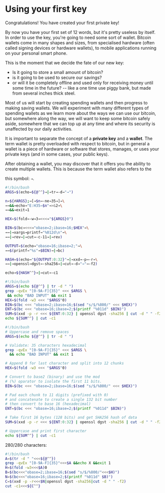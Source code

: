 # Using your first key
Congratulations! You have created your first private key!

By now you have your first set of 12 words, but it's pretty useless by itself. In order to use the key, you're going to need some sort of wallet. Bitcoin wallets come in many shapes and sizes, from specialised hardware (often called signing devices or hardware wallets), to mobile applications running on your personal smart phone.

This is the moment that we decide the fate of our new key:

- Is it going to store a small amount of bitcoin?
- is it going to be used to secure our savings?
- or will it be completely offline and used only for receiving money until some time in the future? -- like a one time use piggy bank, but made from several inches thick steel.

Most of us will start by creating spending wallets and then progress to making saving wallets. We will experiment with many different types of spending wallets as we learn more about the ways we can use our bitcoin, but somewhere along the way, we will want to keep some bitcoin safely aside, somewhere that we can top up at any time and where its security is unaffected by our daily activities.

It is important to separate the concept of a **private key** and a **wallet**. The term wallet is pretty overloaded with respect to bitcoin, but in general a wallet is a piece of hardware or software that stores, manages, or uses your private keys (and in some cases, your public keys).

After obtaining a wallet, you may discover that it offers you the ability to create multiple wallets. This is because the term wallet also refers to the 


this symbol: `→`.
```bash
#!/bin/bash
ARGS=$(echo→${@^^}→|→tr→-d→"→")

n=${#ARGS};→[→$n→-ne→35→]→\
→→&&→echo→"E:H35→$n"→>&2→\
→→&&→exit→1

HEX=$(fold→-w→3→<<<→"${ARGS}0")

BIN=$(bc→<<<→"obase=2;ibase=16;$HEX"→\
→→|→xargs→printf→"%012d\n"→\
→→|→rev→|→cut→-c-11→|→rev)

OUTPUT=$(echo→"obase=16;ibase=2;"→\
→→$(printf→"%s"→$BIN)→|→bc)

HASH=$(echo→"${OUTPUT:0:32}"→|→xxd→-p→-r→\
→→|→openssl→dgst→-sha256→|→cut→-d→"→"→-f2)

echo→${HASH^^}→|→cut→-c1
```


```bash
#!/bin/bash
ARGS=$(echo ${@^^} | tr -d " ")
grep -qvEx "[0-9A-F]{35}" <<< $ARGS \
 && echo "BAD INPUT" && exit 1
HEX=$(fold -w3 <<< "$ARGS"0)
BIN=$(bc <<< "obase=2;ibase=16;$(sed "s/$/%800/" <<< $HEX)")
ENT=$(bc <<< "obase=16;ibase=2;$(printf "%011d" $BIN)")
SUM=$(xxd -p -r <<< ${ENT:0:32} | openssl dgst -sha256 | cut -d " " -f2)
echo ${SUM^^} | cut -c1
```

```bash
#!/bin/bash
# Uppercase and remove spaces
ARGS=$(echo ${@^^} | tr -d " ")

# Validate: 35 characters hexadecimal
grep -qvEx "[0-9A-F]{35}" <<< $ARGS \
  && echo "BAD INPUT" && exit 1

# Append 0 for last character and split into 12 chunks
HEX=$(fold -w3 <<< "$ARGS"0)

# Convert to base2 (binary) and use the mod
# (%) oparator to isolate the first 11 bits.
BIN=$(bc <<< "obase=2;ibase=16;$(sed "s/$/%800/" <<< $HEX)")

# Pad each chunk to 11 digits (prefixed with 0)
# and concatenate to create a single 132 bit number
# then convert to base 16 (hexadecimal)
ENT=$(bc <<< "obase=16;ibase=2;$(printf "%011d" $BIN)")

# Take first 16 bytes (128 bits) and get SHA256 hash of data
SUM=$(xxd -p -r <<< ${ENT:0:32} | openssl dgst -sha256 | cut -d " " -f2)

# Uppercase and print first character
echo ${SUM^^} | cut -c1
```

280/280 characters:
```bash
#!/bin/bash
A=$(tr -d " "<<<${@^^})
grep -qvEx "[0-9A-F]{35}"<<<$A &&echo X &&exit 1
H=$(fold -w3<<<$A)0
B=$(bc<<<"obase=2;ibase=16;$(sed "s/$/%800/"<<<$H)")
N=$(bc<<<"obase=16;ibase=2;$(printf "%011d" $B)")
C=$(xxd -p -r<<<$N|openssl dgst -sha256|cut -d " " -f2)
cut -c1<<<${C^^}
```
